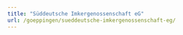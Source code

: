 ```yaml
---
title: "Süddeutsche Imkergenossenschaft eG"
url: /goeppingen/sueddeutsche-imkergenossenschaft-eg/
---
```

